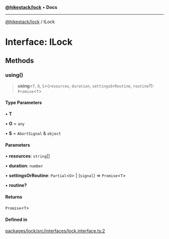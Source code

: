 [**@hikestack/lock**](/official/reference/lock/index.md) • **Docs**

***

[@hikestack/lock](/official/reference/lock/globals.md) / ILock

# Interface: ILock

## Methods

### using()

> **using**\<`T`, `O`, `S`\>(`resources`, `duration`, `settingsOrRoutine`, `routine`?): `Promise`\<`T`\>

#### Type Parameters

• **T**

• **O** = `any`

• **S** = `AbortSignal` & `object`

#### Parameters

• **resources**: `string`[]

• **duration**: `number`

• **settingsOrRoutine**: `Partial`\<`O`\> \| (`signal`) => `Promise`\<`T`\>

• **routine?**

#### Returns

`Promise`\<`T`\>

#### Defined in

[packages/lock/src/interfaces/lock.interface.ts:2](https://github.com/hikestack/hike/blob/5b5a0ebd12d6185b553ab0b289e36e1190d78992/packages/lock/src/interfaces/lock.interface.ts#L2)

